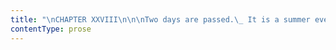 ```yaml
---
title: "\nCHAPTER XXVIII\n\n\nTwo days are passed.\_ It is a summer evening; the coachman has set me\ndown at a place called Whitcross; he could take me no farther for the\nsum I had given, and I was not possessed of another shilling in the\nworld.\_ The coach is a mile off by this time; I am alone.\_ At this\nmoment I discover that I forgot to take my parcel out of the pocket of\nthe coach, where I had placed it for safety; there it remains, there it\nmust remain; and now, I am absolutely destitute.\n\nWhitcross is no town, nor even a hamlet; it is but a stone pillar set up\nwhere four roads meet: whitewashed, I suppose, to be more obvious at a\ndistance and in darkness.\_ Four arms spring from its summit: the nearest\ntown to which these point is, according to the inscription, distant ten\nmiles; the farthest, above twenty.\_ From the well-known names of these\ntowns I learn in what county I have lighted; a north-midland shire, dusk\nwith moorland, ridged with mountain: this I see.\_ There are great moors\nbehind and on each hand of me; there are waves of mountains far beyond\nthat deep valley at my feet.\_ The population here must be thin, and I\nsee no passengers on these roads: they stretch out east, west, north,\nand south—white, broad, lonely; they are all cut in the moor, and the\nheather grows deep and wild to their very verge.\_ Yet a chance traveller\nmight pass by; and I wish no eye to see me now: strangers would wonder\nwhat I am doing, lingering here at the sign-post, evidently objectless\nand lost.\_ I might be questioned: I could give no answer but what would\nsound incredible and excite suspicion.\_ Not a tie holds me to human\nsociety at this moment—not a charm or hope calls me where my\nfellow-creatures are—none that saw me would have a kind thought or a\ngood wish for me.\_ I have no relative but the universal mother, Nature:\nI will seek her breast and ask repose.\n\nI struck straight into the heath; I held on to a hollow I saw deeply\nfurrowing the brown moorside; I waded knee-deep in its dark growth; I\nturned with its turnings, and finding a moss-blackened granite crag in a\nhidden angle, I sat down under it.\_ High banks of moor were about me;\nthe crag protected my head: the sky was over that.\n\nSome time passed before I felt tranquil even here: I had a vague dread\nthat wild cattle might be near, or that some sportsman or poacher might\ndiscover me.\_ If a gust of wind swept the waste, I looked up, fearing it\nwas the rush of a bull; if a plover whistled, I imagined it a man.\_\nFinding my apprehensions unfounded, however, and calmed by the deep\nsilence that reigned as evening declined at nightfall, I took\nconfidence.\_ As yet I had not thought; I had only listened, watched,\ndreaded; now I regained the faculty of reflection.\n\nWhat was I to do?\_ Where to go?\_ Oh, intolerable questions, when I could\ndo nothing and go nowhere!—when a long way must yet be measured by my\nweary, trembling limbs before I could reach human habitation—when cold\ncharity must be entreated before I could get a lodging: reluctant\nsympathy importuned, almost certain repulse incurred, before my tale\ncould be listened to, or one of my wants relieved!\n\nI touched the heath: it was dry, and yet warm with the heat of the\nsummer day.\_ I looked at the sky; it was pure: a kindly star twinkled\njust above the chasm ridge.\_ The dew fell, but with propitious softness;\nno breeze whispered.\_ Nature seemed to me benign and good; I thought she\nloved me, outcast as I was; and I, who from man could anticipate only\nmistrust, rejection, insult, clung to her with filial fondness.\_\nTo-night, at least, I would be her guest, as I was her child: my mother\nwould lodge me without money and without price.\_ I had one morsel of\nbread yet: the remnant of a roll I had bought in a town we passed\nthrough at noon with a stray penny—my last coin.\_ I saw ripe bilberries\ngleaming here and there, like jet beads in the heath: I gathered a\nhandful and ate them with the bread.\_ My hunger, sharp before, was, if\nnot satisfied, appeased by this hermit’s meal.\_ I said my evening\nprayers at its conclusion, and then chose my couch.\n\n\n\nBeside the crag the heath was very deep: when I lay down my feet were\nburied in it; rising high on each side, it left only a narrow space for\nthe night-air to invade.\_ I folded my shawl double, and spread it over\nme for a coverlet; a low, mossy swell was my pillow.\_ Thus lodged, I was\nnot, at least—at the commencement of the night, cold.\n\nMy rest might have been blissful enough, only a sad heart broke it.\_ It\nplained of its gaping wounds, its inward bleeding, its riven chords.\_ It\ntrembled for Mr. Rochester and his doom; it bemoaned him with bitter\npity; it demanded him with ceaseless longing; and, impotent as a bird\nwith both wings broken, it still quivered its shattered pinions in vain\nattempts to seek him.\n\nWorn out with this torture of thought, I rose to my knees.\_ Night was\ncome, and her planets were risen: a safe, still night: too serene for\nthe companionship of fear.\_ We know that God is everywhere; but\ncertainly we feel His presence most when His works are on the grandest\nscale spread before us; and it is in the unclouded night-sky, where His\nworlds wheel their silent course, that we read clearest His infinitude,\nHis omnipotence, His omnipresence.\_ I had risen to my knees to pray for\nMr. Rochester.\_ Looking up, I, with tear-dimmed eyes, saw the mighty\nMilky-way.\_ Remembering what it was—what countless systems there swept\nspace like a soft trace of light—I felt the might and strength of God.\_\nSure was I of His efficiency to save what He had made: convinced I grew\nthat neither earth should perish, nor one of the souls it treasured.\_ I\nturned my prayer to thanksgiving: the Source of Life was also the\nSaviour of spirits.\_ Mr. Rochester was safe; he was God’s, and by God\nwould he be guarded.\_ I again nestled to the breast of the hill; and ere\nlong in sleep forgot sorrow.\n\nBut next day, Want came to me pale and bare.\_ Long after the little\nbirds had left their nests; long after bees had come in the sweet prime\nof day to gather the heath honey before the dew was dried—when the long\nmorning shadows were curtailed, and the sun filled earth and sky—I got\nup, and I looked round me.\n\nWhat a still, hot, perfect day!\_ What a golden desert this spreading\nmoor!\_ Everywhere sunshine.\_ I wished I could live in it and on it.\_ I\nsaw a lizard run over the crag; I saw a bee busy among the sweet\nbilberries.\_ I would fain at the moment have become bee or lizard, that\nI might have found fitting nutriment, permanent shelter here.\_ But I was\na human being, and had a human being’s wants: I must not linger where\nthere was nothing to supply them.\_ I rose; I looked back at the bed I\nhad left.\_ Hopeless of the future, I wished but this—that my Maker had\nthat night thought good to require my soul of me while I slept; and that\nthis weary frame, absolved by death from further conflict with fate, had\nnow but to decay quietly, and mingle in peace with the soil of this\nwilderness.\_ Life, however, was yet in my possession, with all its\nrequirements, and pains, and responsibilities.\_ The burden must be\ncarried; the want provided for; the suffering endured; the\nresponsibility fulfilled.\_ I set out.\n\nWhitcross regained, I followed a road which led from the sun, now\nfervent and high.\_ By no other circumstance had I will to decide my\nchoice.\_ I walked a long time, and when I thought I had nearly done\nenough, and might conscientiously yield to the fatigue that almost\noverpowered me—might relax this forced action, and, sitting down on a\nstone I saw near, submit resistlessly to the apathy that clogged heart\nand limb—I heard a bell chime—a church bell.\n\nI turned in the direction of the sound, and there, amongst the romantic\nhills, whose changes and aspect I had ceased to note an hour ago, I saw\na hamlet and a spire.\_ All the valley at my right hand was full of\npasture-fields, and cornfields, and wood; and a glittering stream ran\nzig-zag through the varied shades of green, the mellowing grain, the\nsombre woodland, the clear and sunny lea.\_ Recalled by the rumbling of\nwheels to the road before me, I saw a heavily-laden waggon labouring up\nthe hill, and not far beyond were two cows and their drover.\_ Human life\nand human labour were near.\_ I must struggle on: strive to live and bend\nto toil like the rest.\n\nAbout two o’clock p.m. I entered the village.\_ At the bottom of its one\nstreet there was a little shop with some cakes of bread in the window.\_\nI coveted a cake of bread.\_ With that refreshment I could perhaps regain\na degree of energy: without it, it would be difficult to proceed.\_ The\nwish to have some strength and some vigour returned to me as soon as I\nwas amongst my fellow-beings.\_ I felt it would be degrading to faint\nwith hunger on the causeway of a hamlet.\_ Had I nothing about me I could\noffer in exchange for one of these rolls?\_ I considered.\_ I had a small\nsilk handkerchief tied round my throat; I had my gloves.\_ I could hardly\ntell how men and women in extremities of destitution proceeded.\_ I did\nnot know whether either of these articles would be accepted: probably\nthey would not; but I must try.\n\nI entered the shop: a woman was there.\_ Seeing a respectably-dressed\nperson, a lady as she supposed, she came forward with civility.\_ How\ncould she serve me?\_ I was seized with shame: my tongue would not utter\nthe request I had prepared.\_ I dared not offer her the half-worn gloves,\nthe creased handkerchief: besides, I felt it would be absurd.\_ I only\nbegged permission to sit down a moment, as I was tired.\_ Disappointed in\nthe expectation of a customer, she coolly acceded to my request.\_ She\npointed to a seat; I sank into it.\_ I felt sorely urged to weep; but\nconscious how unseasonable such a manifestation would be, I restrained\nit.\_ Soon I asked her “if there were any dressmaker or plain-workwoman\nin the village?”\n\n“Yes; two or three.\_ Quite as many as there was employment for.”\n\nI reflected.\_ I was driven to the point now.\_ I was brought face to face\nwith Necessity.\_ I stood in the position of one without a resource,\nwithout a friend, without a coin.\_ I must do something.\_ What?\_ I must\napply somewhere.\_ Where?\n\n“Did she know of any place in the neighbourhood where a servant was\nwanted?”\n\n“Nay; she couldn’t say.”\n\n“What was the chief trade in this place?\_ What did most of the people\ndo?”\n\n“Some were farm labourers; a good deal worked at Mr. Oliver’s\nneedle-factory, and at the foundry.”\n\n“Did Mr. Oliver employ women?”\n\n“Nay; it was men’s work.”\n\n“And what do the women do?”\n\n“I knawn’t,” was the answer.\_ “Some does one thing, and some another.\_\nPoor folk mun get on as they can.”\n\nShe seemed to be tired of my questions: and, indeed, what claim had I to\nimportune her?\_ A neighbour or two came in; my chair was evidently\nwanted.\_ I took leave.\n\nI passed up the street, looking as I went at all the houses to the right\nhand and to the left; but I could discover no pretext, nor see an\ninducement to enter any.\_ I rambled round the hamlet, going sometimes to\na little distance and returning again, for an hour or more.\_ Much\nexhausted, and suffering greatly now for want of food, I turned aside\ninto a lane and sat down under the hedge.\_ Ere many minutes had elapsed,\nI was again on my feet, however, and again searching something—a\nresource, or at least an informant.\_ A pretty little house stood at the\ntop of the lane, with a garden before it, exquisitely neat and\nbrilliantly blooming.\_ I stopped at it.\_ What business had I to approach\nthe white door or touch the glittering knocker?\_ In what way could it\npossibly be the interest of the inhabitants of that dwelling to serve\nme?\_ Yet I drew near and knocked.\_ A mild-looking, cleanly-attired young\nwoman opened the door.\_ In such a voice as might be expected from a\nhopeless heart and fainting frame—a voice wretchedly low and faltering—I\nasked if a servant was wanted here?\n\n“No,” said she; “we do not keep a servant.”\n\n“Can you tell me where I could get employment of any kind?” I\ncontinued.\_ “I am a stranger, without acquaintance in this place.\_ I\nwant some work: no matter what.”\n\nBut it was not her business to think for me, or to seek a place for me:\nbesides, in her eyes, how doubtful must have appeared my character,\nposition, tale.\_ She shook her head, she “was sorry she could give me no\ninformation,” and the white door closed, quite gently and civilly: but\nit shut me out.\_ If she had held it open a little longer, I believe I\nshould have begged a piece of bread; for I was now brought low.\n\nI could not bear to return to the sordid village, where, besides, no\nprospect of aid was visible.\_ I should have longed rather to deviate to\na wood I saw not far off, which appeared in its thick shade to offer\ninviting shelter; but I was so sick, so weak, so gnawed with nature’s\ncravings, instinct kept me roaming round abodes where there was a chance\nof food.\_ Solitude would be no solitude—rest no rest—while the vulture,\nhunger, thus sank beak and talons in my side.\n\nI drew near houses; I left them, and came back again, and again I\nwandered away: always repelled by the consciousness of having no claim\nto ask—no right to expect interest in my isolated lot.\_ Meantime, the\nafternoon advanced, while I thus wandered about like a lost and starving\ndog.\_ In crossing a field, I saw the church spire before me: I hastened\ntowards it.\_ Near the churchyard, and in the middle of a garden, stood a\nwell-built though small house, which I had no doubt was the parsonage.\_\nI remembered that strangers who arrive at a place where they have no\nfriends, and who want employment, sometimes apply to the clergyman for\nintroduction and aid.\_ It is the clergyman’s function to help—at least\nwith advice—those who wished to help themselves.\_ I seemed to have\nsomething like a right to seek counsel here.\_ Renewing then my courage,\nand gathering my feeble remains of strength, I pushed on.\_ I reached the\nhouse, and knocked at the kitchen-door.\_ An old woman opened: I asked\nwas this the parsonage?\n\n“Yes.”\n\n“Was the clergyman in?”\n\n“No.”\n\n“Would he be in soon?”\n\n“No, he was gone from home.”\n\n“To a distance?”\n\n“Not so far—happen three mile.\_ He had been called away by the sudden\ndeath of his father: he was at Marsh End now, and would very likely stay\nthere a fortnight longer.”\n\n“Was there any lady of the house?”\n\n“Nay, there was naught but her, and she was housekeeper;” and of her,\nreader, I could not bear to ask the relief for want of which I was\nsinking; I could not yet beg; and again I crawled away.\n\nOnce more I took off my handkerchief—once more I thought of the cakes of\nbread in the little shop.\_ Oh, for but a crust! for but one mouthful to\nallay the pang of famine!\_ Instinctively I turned my face again to the\nvillage; I found the shop again, and I went in; and though others were\nthere besides the woman I ventured the request—“Would she give me a roll\nfor this handkerchief?”\n\nShe looked at me with evident suspicion: “Nay, she never sold stuff i’\nthat way.”\n\nAlmost desperate, I asked for half a cake; she again refused.\_ “How\ncould she tell where I had got the handkerchief?” she said.\n\n“Would she take my gloves?”\n\n“No! what could she do with them?”\n\nReader, it is not pleasant to dwell on these details.\_ Some say there is\nenjoyment in looking back to painful experience past; but at this day I\ncan scarcely bear to review the times to which I allude: the moral\ndegradation, blent with the physical suffering, form too distressing a\nrecollection ever to be willingly dwelt on.\_ I blamed none of those who\nrepulsed me.\_ I felt it was what was to be expected, and what could not\nbe helped: an ordinary beggar is frequently an object of suspicion; a\nwell-dressed beggar inevitably so.\_ To be sure, what I begged was\nemployment; but whose business was it to provide me with employment?\_\nNot, certainly, that of persons who saw me then for the first time, and\nwho knew nothing about my character.\_ And as to the woman who would not\ntake my handkerchief in exchange for her bread, why, she was right, if\nthe offer appeared to her sinister or the exchange unprofitable.\_ Let me\ncondense now.\_ I am sick of the subject.\n\nA little before dark I passed a farm-house, at the open door of which\nthe farmer was sitting, eating his supper of bread and cheese.\_ I\nstopped and said—\n\n“Will you give me a piece of bread? for I am very hungry.”\_ He cast on\nme a glance of surprise; but without answering, he cut a thick slice\nfrom his loaf, and gave it to me.\_ I imagine he did not think I was a\nbeggar, but only an eccentric sort of lady, who had taken a fancy to his\nbrown loaf.\_ As soon as I was out of sight of his house, I sat down and\nate it.\n\nI could not hope to get a lodging under a roof, and sought it in the\nwood I have before alluded to.\_ But my night was wretched, my rest\nbroken: the ground was damp, the air cold: besides, intruders passed\nnear me more than once, and I had again and again to change my quarters;\nno sense of safety or tranquillity befriended me.\_ Towards morning it\nrained; the whole of the following day was wet.\_ Do not ask me, reader,\nto give a minute account of that day; as before, I sought work; as\nbefore, I was repulsed; as before, I starved; but once did food pass my\nlips.\_ At the door of a cottage I saw a little girl about to throw a\nmess of cold porridge into a pig trough.\_ “Will you give me that?” I\nasked.\n\n\n\nShe stared at me.\_ “Mother!” she exclaimed, “there is a woman wants me\nto give her these porridge.”\n\n“Well lass,” replied a voice within, “give it her if she’s a beggar.\_ T’\npig doesn’t want it.”\n\nThe girl emptied the stiffened mould into my hand, and I devoured it\nravenously.\n\nAs the wet twilight deepened, I stopped in a solitary bridle-path, which\nI had been pursuing an hour or more.\n\n“My strength is quite failing me,” I said in a soliloquy.\_ “I feel I\ncannot go much farther.\_ Shall I be an outcast again this night?\_ While\nthe rain descends so, must I lay my head on the cold, drenched ground?\_\nI fear I cannot do otherwise: for who will receive me?\_ But it will be\nvery dreadful, with this feeling of hunger, faintness, chill, and this\nsense of desolation—this total prostration of hope.\_ In all likelihood,\nthough, I should die before morning.\_ And why cannot I reconcile myself\nto the prospect of death?\_ Why do I struggle to retain a valueless\nlife?\_ Because I know, or believe, Mr. Rochester is living: and then, to\ndie of want and cold is a fate to which nature cannot submit passively.\_\nOh, Providence! sustain me a little longer!\_ Aid!—direct me!”\n\nMy glazed eye wandered over the dim and misty landscape.\_ I saw I had\nstrayed far from the village: it was quite out of sight.\_ The very\ncultivation surrounding it had disappeared.\_ I had, by cross-ways and\nby-paths, once more drawn near the tract of moorland; and now, only a\nfew fields, almost as wild and unproductive as the heath from which they\nwere scarcely reclaimed, lay between me and the dusky hill.\n\n“Well, I would rather die yonder than in a street or on a frequented\nroad,” I reflected.\_ “And far better that crows and ravens—if any ravens\nthere be in these regions—should pick my flesh from my bones, than that\nthey should be prisoned in a workhouse coffin and moulder in a pauper’s\ngrave.”\n\nTo the hill, then, I turned.\_ I reached it.\_ It remained now only to\nfind a hollow where I could lie down, and feel at least hidden, if not\nsecure.\_ But all the surface of the waste looked level.\_ It showed no\nvariation but of tint: green, where rush and moss overgrew the marshes;\nblack, where the dry soil bore only heath.\_ Dark as it was getting, I\ncould still see these changes, though but as mere alternations of light\nand shade; for colour had faded with the daylight.\n\nMy eye still roved over the sullen swell and along the moor-edge,\nvanishing amidst the wildest scenery, when at one dim point, far in\namong the marshes and the ridges, a light sprang up.\_ “That is an\nignis fatuus,” was my first thought; and I expected it would soon\nvanish.\_ It burnt on, however, quite steadily, neither receding nor\nadvancing.\_ “Is it, then, a bonfire just kindled?” I questioned.\_ I\nwatched to see whether it would spread: but no; as it did not diminish,\nso it did not enlarge.\_ “It may be a candle in a house,” I then\nconjectured; “but if so, I can never reach it.\_ It is much too far away:\nand were it within a yard of me, what would it avail?\_ I should but\nknock at the door to have it shut in my face.”\n\nAnd I sank down where I stood, and hid my face against the ground.\_ I\nlay still a while: the night-wind swept over the hill and over me, and\ndied moaning in the distance; the rain fell fast, wetting me afresh to\nthe skin.\_ Could I but have stiffened to the still frost—the friendly\nnumbness of death—it might have pelted on; I should not have felt it;\nbut my yet living flesh shuddered at its chilling influence.\_ I rose ere\nlong.\n\nThe light was yet there, shining dim but constant through the rain.\_ I\ntried to walk again: I dragged my exhausted limbs slowly towards it.\_ It\nled me aslant over the hill, through a wide bog, which would have been\nimpassable in winter, and was splashy and shaking even now, in the\nheight of summer.\_ Here I fell twice; but as often I rose and rallied my\nfaculties.\_ This light was my forlorn hope: I must gain it.\n\nHaving crossed the marsh, I saw a trace of white over the moor.\_ I\napproached it; it was a road or a track: it led straight up to the\nlight, which now beamed from a sort of knoll, amidst a clump of\ntrees—firs, apparently, from what I could distinguish of the character\nof their forms and foliage through the gloom.\_ My star vanished as I\ndrew near: some obstacle had intervened between me and it.\_ I put out my\nhand to feel the dark mass before me: I discriminated the rough stones\nof a low wall—above it, something like palisades, and within, a high and\nprickly hedge.\_ I groped on.\_ Again a whitish object gleamed before me:\nit was a gate—a wicket; it moved on its hinges as I touched it.\_ On each\nside stood a sable bush-holly or yew.\n\nEntering the gate and passing the shrubs, the silhouette of a house rose\nto view, black, low, and rather long; but the guiding light shone\nnowhere.\_ All was obscurity.\_ Were the inmates retired to rest?\_ I\nfeared it must be so.\_ In seeking the door, I turned an angle: there\nshot out the friendly gleam again, from the lozenged panes of a very\nsmall latticed window, within a foot of the ground, made still smaller\nby the growth of ivy or some other creeping plant, whose leaves\nclustered thick over the portion of the house wall in which it was set.\_\nThe aperture was so screened and narrow, that curtain or shutter had\nbeen deemed unnecessary; and when I stooped down and put aside the spray\nof foliage shooting over it, I could see all within.\_ I could see\nclearly a room with a sanded floor, clean scoured; a dresser of walnut,\nwith pewter plates ranged in rows, reflecting the redness and radiance\nof a glowing peat-fire.\_ I could see a clock, a white deal table, some\nchairs.\_ The candle, whose ray had been my beacon, burnt on the table;\nand by its light an elderly woman, somewhat rough-looking, but\nscrupulously clean, like all about her, was knitting a stocking.\n\nI noticed these objects cursorily only—in them there was nothing\nextraordinary.\_ A group of more interest appeared near the hearth,\nsitting still amidst the rosy peace and warmth suffusing it.\_ Two young,\ngraceful women—ladies in every point—sat, one in a low rocking-chair,\nthe other on a lower stool; both wore deep mourning of crape and\nbombazeen, which sombre garb singularly set off very fair necks and\nfaces: a large old pointer dog rested its massive head on the knee of\none girl—in the lap of the other was cushioned a black cat.\n\nA strange place was this humble kitchen for such occupants!\_ Who were\nthey?\_ They could not be the daughters of the elderly person at the\ntable; for she looked like a rustic, and they were all delicacy and\ncultivation.\_ I had nowhere seen such faces as theirs: and yet, as I\ngazed on them, I seemed intimate with every lineament.\_ I cannot call\nthem handsome—they were too pale and grave for the word: as they each\nbent over a book, they looked thoughtful almost to severity.\_ A stand\nbetween them supported a second candle and two great volumes, to which\nthey frequently referred, comparing them, seemingly, with the smaller\nbooks they held in their hands, like people consulting a dictionary to\naid them in the task of translation.\_ This scene was as silent as if all\nthe figures had been shadows and the firelit apartment a picture: so\nhushed was it, I could hear the cinders fall from the grate, the clock\ntick in its obscure corner; and I even fancied I could distinguish the\nclick-click of the woman’s knitting-needles.\_ When, therefore, a voice\nbroke the strange stillness at last, it was audible enough to me.\n\n“Listen, Diana,” said one of the absorbed students; “Franz and old\nDaniel are together in the night-time, and Franz is telling a dream from\nwhich he has awakened in terror—listen!”\_ And in a low voice she read\nsomething, of which not one word was intelligible to me; for it was in\nan unknown tongue—neither French nor Latin.\_ Whether it were Greek or\nGerman I could not tell.\n\n“That is strong,” she said, when she had finished: “I relish it.”\_ The\nother girl, who had lifted her head to listen to her sister, repeated,\nwhile she gazed at the fire, a line of what had been read.\_ At a later\nday, I knew the language and the book; therefore, I will here quote the\nline: though, when I first heard it, it was only like a stroke on\nsounding brass to me—conveying no meaning:—\n\n“‘Da trat hervor Einer, anzusehen wie die Sternen Nacht.’\_ Good! good!”\nshe exclaimed, while her dark and deep eye sparkled.\_ “There you have a\ndim and mighty archangel fitly set before you!\_ The line is worth a\nhundred pages of fustian.\_ ‘Ich wäge die Gedanken in der Schale meines\nZornes und die Werke mit dem Gewichte meines Grimms.’\_ I like it!”\n\nBoth were again silent.\n\n“Is there ony country where they talk i’ that way?” asked the old woman,\nlooking up from her knitting.\n\n“Yes, Hannah—a far larger country than England, where they talk in no\nother way.”\n\n“Well, for sure case, I knawn’t how they can understand t’ one t’other:\nand if either o’ ye went there, ye could tell what they said, I guess?”\n\n“We could probably tell something of what they said, but not all—for we\nare not as clever as you think us, Hannah.\_ We don’t speak German, and\nwe cannot read it without a dictionary to help us.”\n\n“And what good does it do you?”\n\n“We mean to teach it some time—or at least the elements, as they say;\nand then we shall get more money than we do now.”\n\n“Varry like: but give ower studying; ye’ve done enough for to-night.”\n\n“I think we have: at least I’m tired.\_ Mary, are you?”\n\n“Mortally: after all, it’s tough work fagging away at a language with no\nmaster but a lexicon.”\n\n“It is, especially such a language as this crabbed but glorious\nDeutsch.\_ I wonder when St. John will come home.”\n\n“Surely he will not be long now: it is just ten (looking at a little\ngold watch she drew from her girdle).\_ It rains fast, Hannah: will you\nhave the goodness to look at the fire in the parlour?”\n\nThe woman rose: she opened a door, through which I dimly saw a passage:\nsoon I heard her stir a fire in an inner room; she presently came back.\n\n“Ah, childer!” said she, “it fair troubles me to go into yond’ room now:\nit looks so lonesome wi’ the chair empty and set back in a corner.”\n\nShe wiped her eyes with her apron: the two girls, grave before, looked\nsad now.\n\n“But he is in a better place,” continued Hannah: “we shouldn’t wish him\nhere again.\_ And then, nobody need to have a quieter death nor he had.”\n\n“You say he never mentioned us?” inquired one of the ladies.\n\n“He hadn’t time, bairn: he was gone in a minute, was your father.\_ He\nhad been a bit ailing like the day before, but naught to signify; and\nwhen Mr. St. John asked if he would like either o’ ye to be sent for, he\nfair laughed at him.\_ He began again with a bit of a heaviness in his\nhead the next day—that is, a fortnight sin’—and he went to sleep and\nniver wakened: he wor a’most stark when your brother went into t’\nchamber and fand him.\_ Ah, childer! that’s t’ last o’ t’ old stock—for\nye and Mr. St. John is like of different soart to them ‘at’s gone; for\nall your mother wor mich i’ your way, and a’most as book-learned.\_ She\nwor the pictur’ o’ ye, Mary: Diana is more like your father.”\n\nI thought them so similar I could not tell where the old servant (for\nsuch I now concluded her to be) saw the difference.\_ Both were fair\ncomplexioned and slenderly made; both possessed faces full of\ndistinction and intelligence.\_ One, to be sure, had hair a shade darker\nthan the other, and there was a difference in their style of wearing it;\nMary’s pale brown locks were parted and braided smooth: Diana’s duskier\ntresses covered her neck with thick curls.\_ The clock struck ten.\n\n“Ye’ll want your supper, I am sure,” observed Hannah; “and so will Mr.\nSt. John when he comes in.”\n\nAnd she proceeded to prepare the meal.\_ The ladies rose; they seemed\nabout to withdraw to the parlour.\_ Till this moment, I had been so\nintent on watching them, their appearance and conversation had excited\nin me so keen an interest, I had half-forgotten my own wretched\nposition: now it recurred to me.\_ More desolate, more desperate than\never, it seemed from contrast.\_ And how impossible did it appear to\ntouch the inmates of this house with concern on my behalf; to make them\nbelieve in the truth of my wants and woes—to induce them to vouchsafe a\nrest for my wanderings!\_ As I groped out the door, and knocked at it\nhesitatingly, I felt that last idea to be a mere chimera.\_ Hannah\nopened.\n\n“What do you want?” she inquired, in a voice of surprise, as she\nsurveyed me by the light of the candle she held.\n\n“May I speak to your mistresses?” I said.\n\n“You had better tell me what you have to say to them.\_ Where do you come\nfrom?”\n\n“I am a stranger.”\n\n“What is your business here at this hour?”\n\n“I want a night’s shelter in an out-house or anywhere, and a morsel of\nbread to eat.”\n\nDistrust, the very feeling I dreaded, appeared in Hannah’s face.\_ “I’ll\ngive you a piece of bread,” she said, after a pause; “but we can’t take\nin a vagrant to lodge.\_ It isn’t likely.”\n\n“Do let me speak to your mistresses.”\n\n“No, not I.\_ What can they do for you?\_ You should not be roving about\nnow; it looks very ill.”\n\n“But where shall I go if you drive me away?\_ What shall I do?”\n\n“Oh, I’ll warrant you know where to go and what to do.\_ Mind you don’t\ndo wrong, that’s all.\_ Here is a penny; now go—”\n\n“A penny cannot feed me, and I have no strength to go farther.\_ Don’t\nshut the door:—oh, don’t, for God’s sake!”\n\n“I must; the rain is driving in—”\n\n“Tell the young ladies.\_ Let me see them—”\n\n“Indeed, I will not.\_ You are not what you ought to be, or you wouldn’t\nmake such a noise.\_ Move off.”\n\n“But I must die if I am turned away.”\n\n“Not you.\_ I’m fear’d you have some ill plans agate, that bring you\nabout folk’s houses at this time o’ night.\_ If you’ve any\nfollowers—housebreakers or such like—anywhere near, you may tell them we\nare not by ourselves in the house; we have a gentleman, and dogs, and\nguns.”\_ Here the honest but inflexible servant clapped the door to and\nbolted it within.\n\nThis was the climax.\_ A pang of exquisite suffering—a throe of true\ndespair—rent and heaved my heart.\_ Worn out, indeed, I was; not another\nstep could I stir.\_ I sank on the wet doorstep: I groaned—I wrung my\nhands—I wept in utter anguish.\_ Oh, this spectre of death!\_ Oh, this\nlast hour, approaching in such horror!\_ Alas, this isolation—this\nbanishment from my kind!\_ Not only the anchor of hope, but the footing\nof fortitude was gone—at least for a moment; but the last I soon\nendeavoured to regain.\n\n“I can but die,” I said, “and I believe in God.\_ Let me try to wait His\nwill in silence.”\n\nThese words I not only thought, but uttered; and thrusting back all my\nmisery into my heart, I made an effort to compel it to remain there—dumb\nand still.\n\n“All men must die,” said a voice quite close at hand; “but all are not\ncondemned to meet a lingering and premature doom, such as yours would be\nif you perished here of want.”\n\n“Who or what speaks?” I asked, terrified at the unexpected sound, and\nincapable now of deriving from any occurrence a hope of aid.\_ A form was\nnear—what form, the pitch-dark night and my enfeebled vision prevented\nme from distinguishing.\_ With a loud long knock, the new-comer appealed\nto the door.\n\n“Is it you, Mr. St. John?” cried Hannah.\n\n“Yes—yes; open quickly.”\n\n“Well, how wet and cold you must be, such a wild night as it is!\_ Come\nin—your sisters are quite uneasy about you, and I believe there are bad\nfolks about.\_ There has been a beggar-woman—I declare she is not gone\nyet!—laid down there.\_ Get up! for shame!\_ Move off, I say!”\n\n“Hush, Hannah!\_ I have a word to say to the woman.\_ You have done your\nduty in excluding, now let me do mine in admitting her.\_ I was near, and\nlistened to both you and her.\_ I think this is a peculiar case—I must at\nleast examine into it.\_ Young woman, rise, and pass before me into the\nhouse.”\n\n\n\nWith difficulty I obeyed him.\_ Presently I stood within that clean,\nbright kitchen—on the very hearth—trembling, sickening; conscious of an\naspect in the last degree ghastly, wild, and weather-beaten.\_ The two\nladies, their brother, Mr. St. John, the old servant, were all gazing at\nme.\n\n“St. John, who is it?” I heard one ask.\n\n“I cannot tell: I found her at the door,” was the reply.\n\n“She does look white,” said Hannah.\n\n“As white as clay or death,” was responded.\_ “She will fall: let her\nsit.”\n\nAnd indeed my head swam: I dropped, but a chair received me.\_ I still\npossessed my senses, though just now I could not speak.\n\n“Perhaps a little water would restore her.\_ Hannah, fetch some.\_ But she\nis worn to nothing.\_ How very thin, and how very bloodless!”\n\n“A mere spectre!”\n\n“Is she ill, or only famished?”\n\n“Famished, I think.\_ Hannah, is that milk?\_ Give it me, and a piece of\nbread.”\n\nDiana (I knew her by the long curls which I saw drooping between me and\nthe fire as she bent over me) broke some bread, dipped it in milk, and\nput it to my lips.\_ Her face was near mine: I saw there was pity in it,\nand I felt sympathy in her hurried breathing.\_ In her simple words, too,\nthe same balm-like emotion spoke: “Try to eat.”\n\n“Yes—try,” repeated Mary gently; and Mary’s hand removed my sodden\nbonnet and lifted my head.\_ I tasted what they offered me: feebly at\nfirst, eagerly soon.\n\n“Not too much at first—restrain her,” said the brother; “she has had\nenough.”\_ And he withdrew the cup of milk and the plate of bread.\n\n“A little more, St. John—look at the avidity in her eyes.”\n\n“No more at present, sister.\_ Try if she can speak now—ask her her\nname.”\n\nI felt I could speak, and I answered—“My name is Jane Elliott.”\_ Anxious\nas ever to avoid discovery, I had before resolved to assume an\nalias.\n\n“And where do you live?\_ Where are your friends?”\n\nI was silent.\n\n“Can we send for any one you know?”\n\nI shook my head.\n\n“What account can you give of yourself?”\n\nSomehow, now that I had once crossed the threshold of this house, and\nonce was brought face to face with its owners, I felt no longer outcast,\nvagrant, and disowned by the wide world.\_ I dared to put off the\nmendicant—to resume my natural manner and character.\_ I began once more\nto know myself; and when Mr. St. John demanded an account—which at\npresent I was far too weak to render—I said after a brief pause—\n\n“Sir, I can give you no details to-night.”\n\n“But what, then,” said he, “do you expect me to do for you?”\n\n“Nothing,” I replied.\_ My strength sufficed for but short answers.\_\nDiana took the word—\n\n“Do you mean,” she asked, “that we have now given you what aid you\nrequire? and that we may dismiss you to the moor and the rainy night?”\n\nI looked at her.\_ She had, I thought, a remarkable countenance, instinct\nboth with power and goodness.\_ I took sudden courage.\_ Answering her\ncompassionate gaze with a smile, I said—“I will trust you.\_ If I were a\nmasterless and stray dog, I know that you would not turn me from your\nhearth to-night: as it is, I really have no fear.\_ Do with me and for me\nas you like; but excuse me from much discourse—my breath is short—I feel\na spasm when I speak.”\_ All three surveyed me, and all three were\nsilent.\n\n“Hannah,” said Mr. St. John, at last, “let her sit there at present, and\nask her no questions; in ten minutes more, give her the remainder of\nthat milk and bread.\_ Mary and Diana, let us go into the parlour and\ntalk the matter over.”\n\nThey withdrew.\_ Very soon one of the ladies returned—I could not tell\nwhich.\_ A kind of pleasant stupor was stealing over me as I sat by the\ngenial fire.\_ In an undertone she gave some directions to Hannah.\_ Ere\nlong, with the servant’s aid, I contrived to mount a staircase; my\ndripping clothes were removed; soon a warm, dry bed received me.\_ I\nthanked God—experienced amidst unutterable exhaustion a glow of grateful\njoy—and slept.\n"
contentType: prose
---
```



